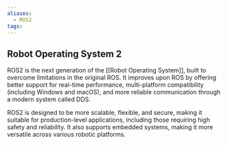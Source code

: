 ```yaml
---
aliases:
  - ROS2
tags:
---
```


## Robot Operating System 2

ROS2 is the next generation of the [[Robot Operating System]], built to overcome limitations in the original ROS. It improves upon ROS by offering better support for real-time performance, multi-platform compatibility (including Windows and macOS), and more reliable communication through a modern system called DDS. 

ROS2 is designed to be more scalable, flexible, and secure, making it suitable for production-level applications, including those requiring high safety and reliability. It also supports embedded systems, making it more versatile across various robotic platforms.
